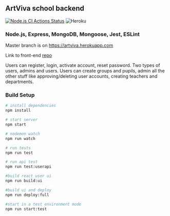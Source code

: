 ## ArtViva school backend
[![Node.js CI Actions Status](https://github.com/GavrilenkoGeorgi/artviva-backend/workflows/node.js/badge.svg)](https://github.com/GavrilenkoGeorgi/artviva-backend/actions)
![Heroku](https://heroku-badge.herokuapp.com/?app=heroku-badge)
### Node.js, Express, MongoDB, Mongoose, Jest, ESLint

Master branch is on https://artviva.herokuapp.com

Link to front-end [repo](https://github.com/GavrilenkoGeorgi/artviva-frontend)

Users can register, login, activate account, reset password.
Two types of users, admins and users. Users can create groups and pupils, admin all the
other stuff like approving/deleting user accounts, creating teachers and departments.

### Build Setup

``` bash
# install dependencies
npm install

# start server
npm start

# nodemon watch
npm run watch

# run tests
npm run test

# run api test
npm run test:userapi

#build react user ui
npm run build:ui

#build ui and deploy
npm run deploy:full

#start in a test environment mode
npm run start:test
```
